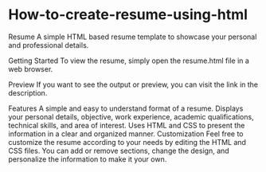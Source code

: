 # How-to-create-resume-using-html
Resume
A simple HTML based resume template to showcase your personal and professional details.

Getting Started
To view the resume, simply open the resume.html file in a web browser.

Preview
If you want to see the output or preview, you can visit the link in the description.

Features
A simple and easy to understand format of a resume.
Displays your personal details, objective, work experience, academic qualifications, technical skills, and area of interest.
Uses HTML and CSS to present the information in a clear and organized manner.
Customization
Feel free to customize the resume according to your needs by editing the HTML and CSS files. You can add or remove sections, change the design, and personalize the information to make it your own.

